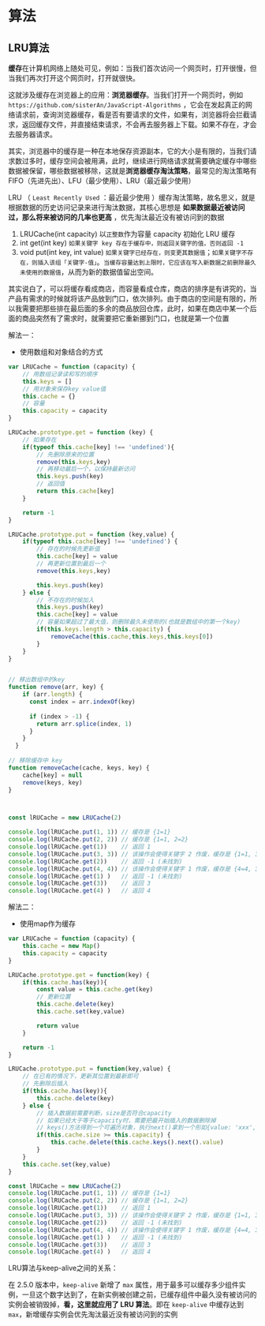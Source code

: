 # 算法

## LRU算法

**缓存**在计算机网络上随处可见，例如：当我们首次访问一个网页时，打开很慢，但当我们再次打开这个网页时，打开就很快。

这就涉及缓存在浏览器上的应用：**浏览器缓存**。当我们打开一个网页时，例如 `https://github.com/sisterAn/JavaScript-Algorithms` ，它会在发起真正的网络请求前，查询浏览器缓存，看是否有要请求的文件，如果有，浏览器将会拦截请求，返回缓存文件，并直接结束请求，不会再去服务器上下载。如果不存在，才会去服务器请求。

其实，浏览器中的缓存是一种在本地保存资源副本，它的大小是有限的，当我们请求数过多时，缓存空间会被用满，此时，继续进行网络请求就需要确定缓存中哪些数据被保留，哪些数据被移除，这就是**浏览器缓存淘汰策略**，最常见的淘汰策略有 FIFO（先进先出）、LFU（最少使用）、LRU（最近最少使用）

LRU （ `Least Recently Used` ：最近最少使用 ）缓存淘汰策略，故名思义，就是根据数据的历史访问记录来进行淘汰数据，其核心思想是 **如果数据最近被访问过，那么将来被访问的几率也更高** ，优先淘汰最近没有被访问到的数据



1. LRUCache(int capacity) 以`正整数`作为容量 capacity 初始化 LRU 缓存
2. int get(int key) `如果关键字 key 存在于缓存中，则返回关键字的值，否则返回 -1 `
3. void put(int key, int value) `如果关键字已经存在，则变更其数据值`；`如果关键字不存在，则插入该组「关键字-值」`。`当缓存容量达到上限时，它应该在写入新数据之前删除最久未使用的数据值`，从而为新的数据值留出空间。



其实说白了，可以将缓存看成商店，而容量看成仓库，商店的排序是有讲究的，当产品有需求的时候就将该产品放到门口，依次排列。由于商店的空间是有限的，所以我需要把那些排在最后面的多余的商品放回仓库，此时，如果在商店中某一个后面的商品突然有了需求时，就需要把它重新挪到门口，也就是第一个位置	





解法一：

- 使用数组和对象结合的方式

```js
var LRUCache = function (capacity) {
    // 用数组记录读和写的顺序
    this.keys = []
    // 用对象来保存key value值
    this.cache = {}
    // 容量
    this.capacity = capacity
}

LRUCache.prototype.get = function (key) {
    // 如果存在
    if(typeof this.cache[key] !== 'undefined'){
        // 先删除原来的位置
        remove(this.keys,key)
        // 再移动最后一个，以保持最新访问
        this.keys.push(key)
        // 返回值
        return this.cache[key]
    }

    return -1
}

LRUCache.prototype.put = function (key,value) {
    if(typeof this.cache[key] !== 'undefined') {
        // 存在的时候先更新值
        this.cache[key] = value
        // 再更新位置到最后一个
        remove(this.keys,key)

        this.keys.push(key)
    } else {
        // 不存在的时候加入
        this.keys.push(key)
        this.cache[key] = value
        // 容量如果超过了最大值，则删除最久未使用的(也就是数组中的第一个key)
        if(this.keys.length > this.capacity) {
            removeCache(this.cache,this.keys,this.keys[0])
        }
    }
}


// 移出数组中的key
function remove(arr, key) {
    if (arr.length) {
      const index = arr.indexOf(key)
  
      if (index > -1) {
        return arr.splice(index, 1)
      }
    }
  }
  
// 移除缓存中 key
function removeCache(cache, keys, key) {
    cache[key] = null
    remove(keys, key)
}  



const lRUCache = new LRUCache(2)

console.log(lRUCache.put(1, 1)) // 缓存是 {1=1}
console.log(lRUCache.put(2, 2)) // 缓存是 {1=1, 2=2}
console.log(lRUCache.get(1))    // 返回 1
console.log(lRUCache.put(3, 3)) // 该操作会使得关键字 2 作废，缓存是 {1=1, 3=3}
console.log(lRUCache.get(2))    // 返回 -1 (未找到)
console.log(lRUCache.put(4, 4)) // 该操作会使得关键字 1 作废，缓存是 {4=4, 3=3}
console.log(lRUCache.get(1) )   // 返回 -1 (未找到)
console.log(lRUCache.get(3))    // 返回 3
console.log(lRUCache.get(4) )   // 返回 4
```





解法二：

- 使用map作为缓存

```js
var LRUCache = function (capacity) {
    this.cache = new Map()
    this.capacity = capacity
}

LRUCache.prototype.get = function(key) {
    if(this.cache.has(key)){
        const value = this.cache.get(key)
        // 更新位置
        this.cache.delete(key)
        this.cache.set(key,value)

        return value
    }

    return -1
}

LRUCache.prototype.put = function(key,value) {
    // 在已有的情况下，更新其位置到最新即可
    // 先删除后插入
    if(this.cache.has(key)){
        this.cache.delete(key)
    } else {
        // 插入数据前需要判断，size是否符合capacity
        // 如果已经大于等于capacity时，需要把最开始插入的数据删除掉
        // keys()方法得到一个可遍历对象，执行next()拿到一个形如{value: 'xxx', done: false}的对象
        if(this.cache.size >= this.capacity) {
            this.cache.delete(this.cache.keys().next().value)
        }
    }
    this.cache.set(key,value)
}

const lRUCache = new LRUCache(2)
console.log(lRUCache.put(1, 1)) // 缓存是 {1=1}
console.log(lRUCache.put(2, 2)) // 缓存是 {1=1, 2=2}
console.log(lRUCache.get(1))    // 返回 1
console.log(lRUCache.put(3, 3)) // 该操作会使得关键字 2 作废，缓存是 {1=1, 3=3}
console.log(lRUCache.get(2))    // 返回 -1 (未找到)
console.log(lRUCache.put(4, 4)) // 该操作会使得关键字 1 作废，缓存是 {4=4, 3=3}
console.log(lRUCache.get(1) )   // 返回 -1 (未找到)
console.log(lRUCache.get(3))    // 返回 3
console.log(lRUCache.get(4) )   // 返回 4
```





LRU算法与keep-alive之间的关系：

在 2.5.0 版本中，`keep-alive` 新增了 `max` 属性，用于最多可以缓存多少组件实例，一旦这个数字达到了，在新实例被创建之前，已缓存组件中最久没有被访问的实例会被销毁掉，**看，这里就应用了 LRU 算法**。即在 `keep-alive` 中缓存达到 `max`，新增缓存实例会优先淘汰最近没有被访问到的实例